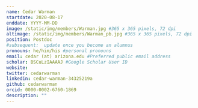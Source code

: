 ```yaml
---
name: Cedar Warman
startdate: 2020-08-17
enddate: YYYY-MM-DD
image: /static/img/members/Warman.jpg #365 x 365 pixels, 72 dpi
altimage: /static/img/members/Warman_pb.jpg #365 x 365 pixels, 72 dpi
position: Postdoc
#subsequent:  update once you become an alumnus
pronouns: he/him/his #personal pronouns
email: cedar (at) arizona.edu #Preferred public email address
scholar: BSCuLzIAAAAJ #Google Scholar User ID
website:
twitter: cedarwarman
linkedin: cedar-warman-34325219a
github: cedarwarman
orcid: 0000-0002-6760-1869
description: ""
---
```

